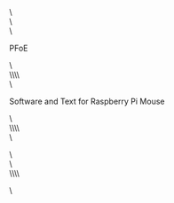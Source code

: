 <!-- wp:columns {"columns":3} -->\<div class="wp-block-columns has-3-columns"><!-- wp:column -->\<div class="wp-block-column"><!-- wp:cover-image {"url":"https://lab.ueda.tech/e/wp-content/uploads/2018/08/header.png","id":76} -->\<div class="wp-block-cover-image has-background-dim" style="background-image:url(https://lab.ueda.tech/e/wp-content/uploads/2018/08/header.png)"><p class="wp-block-cover-image-text">PFoE</p></div>\<!-- /wp:cover-image --></div>\<!-- /wp:column -->\\<!-- wp:column -->\<div class="wp-block-column"><!-- wp:cover-image {"url":"https://lab.ueda.tech/e/wp-content/uploads/2018/08/rosbook_eng-e1535190949494.jpg","align":"right","contentAlign":"left","id":66} -->\<div class="wp-block-cover-image has-background-dim has-left-content alignright" style="background-image:url(https://lab.ueda.tech/e/wp-content/uploads/2018/08/rosbook_eng-e1535190949494.jpg)"><p class="wp-block-cover-image-text">Software and Text for Raspberry Pi Mouse</p></div>\<!-- /wp:cover-image --></div>\<!-- /wp:column -->\\<!-- wp:column -->\<div class="wp-block-column"><!-- wp:paragraph -->\<p></p>\<!-- /wp:paragraph --></div>\<!-- /wp:column --></div>\<!-- /wp:columns -->\\<!-- wp:paragraph -->\<p></p>\<!-- /wp:paragraph -->
